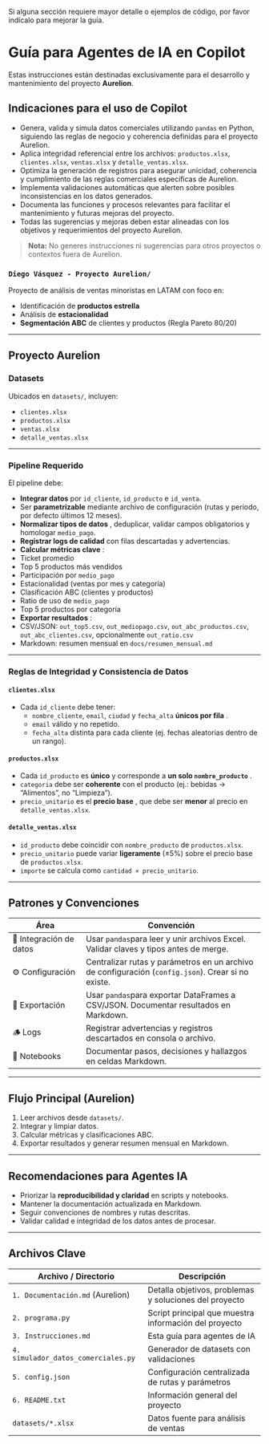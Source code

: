 Si alguna sección requiere mayor detalle o ejemplos de código, por favor indícalo para mejorar la guía.

# Guía para Agentes de IA en Copilot

Estas instrucciones están destinadas exclusivamente para el desarrollo y mantenimiento del proyecto **Aurelion**.

## Indicaciones para el uso de Copilot

- Genera, valida y simula datos comerciales utilizando `pandas` en Python, siguiendo las reglas de negocio y coherencia definidas para el proyecto Aurelion.
- Aplica integridad referencial entre los archivos: `productos.xlsx`, `clientes.xlsx`, `ventas.xlsx` y `detalle_ventas.xlsx`.
- Optimiza la generación de registros para asegurar unicidad, coherencia y cumplimiento de las reglas comerciales específicas de Aurelion.
- Implementa validaciones automáticas que alerten sobre posibles inconsistencias en los datos generados.
- Documenta las funciones y procesos relevantes para facilitar el mantenimiento y futuras mejoras del proyecto.
- Todas las sugerencias y mejoras deben estar alineadas con los objetivos y requerimientos del proyecto Aurelion.

> **Nota:** No generes instrucciones ni sugerencias para otros proyectos o contextos fuera de Aurelion.

### `Diego Vásquez - Proyecto Aurelion/`

Proyecto de análisis de ventas minoristas en LATAM con foco en:

* Identificación de **productos estrella**
* Análisis de **estacionalidad**
* **Segmentación ABC** de clientes y productos (Regla Pareto 80/20)

---

## Proyecto Aurelion

### Datasets

Ubicados en `datasets/`, incluyen:

* `clientes.xlsx`
* `productos.xlsx`
* `ventas.xlsx`
* `detalle_ventas.xlsx`

---

### Pipeline Requerido

El pipeline debe:

* **Integrar datos** por `id_cliente`, `id_producto` e `id_venta`.
* Ser **parametrizable** mediante archivo de configuración (rutas y periodo, por defecto últimos 12 meses).
* **Normalizar tipos de datos** , deduplicar, validar campos obligatorios y homologar `medio_pago`.
* **Registrar logs de calidad** con filas descartadas y advertencias.
* **Calcular métricas clave** :
* Ticket promedio
* Top 5 productos más vendidos
* Participación por `medio_pago`
* Estacionalidad (ventas por mes y categoría)
* Clasificación ABC (clientes y productos)
* Ratio de uso de `medio_pago`
* Top 5 productos por categoría
* **Exportar resultados** :
* CSV/JSON: `out_top5.csv`, `out_mediopago.csv`, `out_abc_productos.csv`, `out_abc_clientes.csv`, opcionalmente `out_ratio.csv`
* Markdown: resumen mensual en `docs/resumen_mensual.md`

---

### Reglas de Integridad y Consistencia de Datos

#### `clientes.xlsx`

* Cada `id_cliente` debe tener:
  * `nombre_cliente`, `email`, `ciudad` y `fecha_alta`  **únicos por fila** .
  * `email` válido y no repetido.
  * `fecha_alta` distinta para cada cliente (ej. fechas aleatorias dentro de un rango).

#### `productos.xlsx`

* Cada `id_producto` es **único** y corresponde a  **un solo `nombre_producto`** .
* `categoria` debe ser **coherente** con el producto (ej.: bebidas → “Alimentos”, no “Limpieza”).
* `precio_unitario` es el  **precio base** , que debe ser **menor** al precio en `detalle_ventas.xlsx`.

#### `detalle_ventas.xlsx`

* `id_producto` debe coincidir con `nombre_producto` de `productos.xlsx`.
* `precio_unitario` puede variar **ligeramente** (±5%) sobre el precio base de `productos.xlsx`.
* `importe` se calcula como `cantidad × precio_unitario`.

---

## Patrones y Convenciones

| Área                    | Convención                                                                                            |
| ------------------------ | ------------------------------------------------------------------------------------------------------ |
| 🔄 Integración de datos | Usar `pandas`para leer y unir archivos Excel. Validar claves y tipos antes de merge.                 |
| ⚙️ Configuración      | Centralizar rutas y parámetros en un archivo de configuración (`config.json`). Crear si no existe. |
| 💾 Exportación          | Usar `pandas`para exportar DataFrames a CSV/JSON. Documentar resultados en Markdown.                 |
| 🪵 Logs                  | Registrar advertencias y registros descartados en consola o archivo.                                   |
| 📓 Notebooks             | Documentar pasos, decisiones y hallazgos en celdas Markdown.                                           |

---

## Flujo Principal (Aurelion)

1. Leer archivos desde `datasets/`.
2. Integrar y limpiar datos.
3. Calcular métricas y clasificaciones ABC.
4. Exportar resultados y generar resumen mensual en Markdown.

---

## Recomendaciones para Agentes IA

* Priorizar la **reproducibilidad y claridad** en scripts y notebooks.
* Mantener la documentación actualizada en Markdown.
* Seguir convenciones de nombres y rutas descritas.
* Validar calidad e integridad de los datos antes de procesar.

---

## Archivos Clave

| Archivo / Directorio            | Descripción                                           |
| ------------------------------- | ------------------------------------------------------ |
| `1. Documentación.md` (Aurelion) | Detalla objetivos, problemas y soluciones del proyecto |
| `2. programa.py`                | Script principal que muestra información del proyecto |
| `3. Instrucciones.md`           | Esta guía para agentes de IA                          |
| `4. simulador_datos_comerciales.py` | Generador de datasets con validaciones            |
| `5. config.json`                | Configuración centralizada de rutas y parámetros     |
| `6. README.txt`                 | Información general del proyecto                      |
| `datasets/*.xlsx`               | Datos fuente para análisis de ventas                  |
